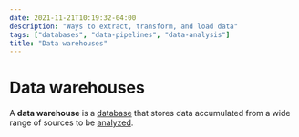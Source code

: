 ```yaml
---
date: 2021-11-21T10:19:32-04:00
description: "Ways to extract, transform, and load data"
tags: ["databases", "data-pipelines", "data-analysis"]
title: "Data warehouses"
---
```


# Data warehouses

A **data warehouse** is a [database](databases.md) that stores data accumulated from a wide range of sources to be [analyzed](data-analysis.md).

